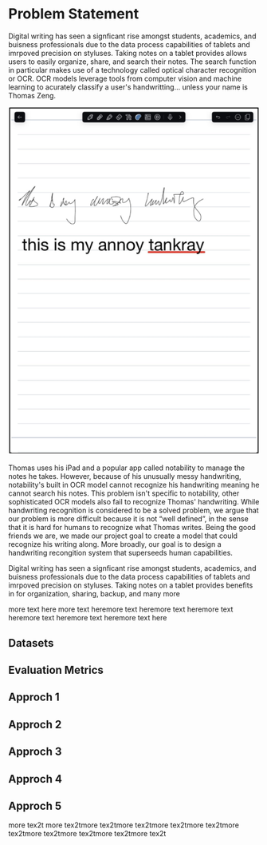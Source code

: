 <!---
layout: default
-->

# Problem Statement

Digital writing has seen a signficant rise amongst students, academics, and buisness professionals due to the data process capabilities of tablets and imrpoved precision on styluses. Taking notes on a tablet provides allows users to easily organize, share, and search their notes. The search function in particular makes use of a technology called optical character recognition or OCR. OCR models leverage tools from computer vision and machine learning to acurately classify a user's handwritting... unless your name is Thomas Zeng. 

![Alt text](thomas_notability.png "Optional title")

Thomas uses his iPad and a popular app called notability to manage the notes he takes. However, because of his unusually messy handwriting, notability's built in OCR model cannot recognize his handwriting meaning he cannot search his notes. This problem isn't specific to notability, other sophisticated OCR models also fail to recognize Thomas' handwriting. While handwriting recognition is considered to be a solved problem, we argue that our problem is more difficult because it is not “well defined”, in the sense that it is hard for humans to recognize what Thomas writes.
Being the good friends we are, we made our project goal to create a model that could recognize his writing along. More broadly, our goal is to design a handwriting recongition system that superseeds human capabilities.




Digital writing has seen a signficant rise amongst students, academics, and buisness professionals due to the data process capabilities of tablets and imrpoved precision on styluses. Taking notes on a tablet provides benefits in for organization, sharing, backup, and many more 

more text here more text heremore text heremore text heremore text heremore text heremore text heremore text here

## Datasets

## Evaluation Metrics

## Approch 1


## Approch 2

## Approch 3

## Approch 4

## Approch 5
more tex2t more tex2tmore tex2tmore tex2tmore tex2tmore tex2tmore tex2tmore tex2tmore tex2tmore tex2tmore tex2t
